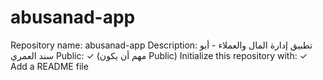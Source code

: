 # abusanad-app
Repository name: abusanad-app Description: تطبيق إدارة المال والعملاء - أبو سند العمري Public: ✓ (مهم أن يكون Public) Initialize this repository with: ✓ Add a README file
